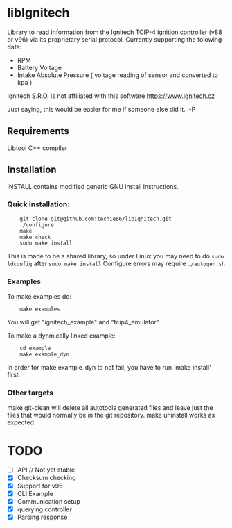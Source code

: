 <!-- vim: syntax=Markdown -->
# libIgnitech
Library to read information from the Ignitech TCIP-4 ignition controller (v88
or v96) via its proprietary serial protocol.
Currently supporting the folowing data:
 - RPM
 - Battery Voltage
 - Intake Absolute Pressure ( voltage reading of sensor and converted to kpa )

Ignitech S.R.O. is not affiliated with this software https://www.ignitech.cz

Just saying, this would be easier for me if someone else did it. :-P

## Requirements
Libtool
C++ compiler


## Installation
INSTALL contains modified generic GNU install instructions.

### Quick installation: 
```
	git clone git@github.com:techie66/libIgnitech.git
	./configure
	make
	make check
	sudo make install
```

This is made to be a shared library, so under Linux you may need to do `sudo ldconfig` after `sudo make install`
Configure errors may require `./autogen.sh`

### Examples
To make examples do:
```
	make examples
```
You will get "ignitech_example" and "tcip4_emulator"

To make a dynmically linked example:
```
	cd example
	make example_dyn 
```
In order for make example_dyn to not fail, you have to run `make install' first.

### Other targets
make git-clean will delete all autotools generated files and leave just the files that would normally be in the git repository.
make uninstall works as expected.

# TODO
- [ ] API // Not yet stable
- [x] Checksum checking
- [x] Support for v96
- [x] CLI Example
- [x] Communication setup
- [x] querying controller
- [x] Parsing response
